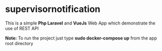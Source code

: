 # supervisornotification

This is a simple **Php Laravel** and **VueJs** Web App which demonstrate the use of REST API

**Note:** To run the project just type **sudo docker-compose up** from the app root directory
